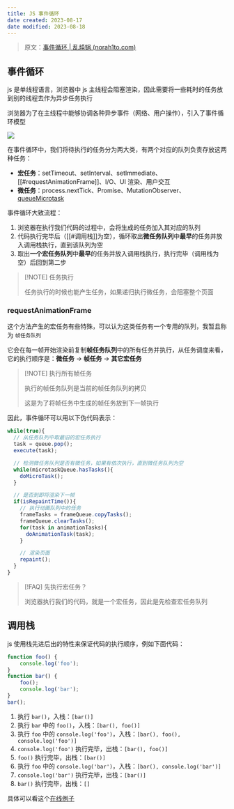 ```yaml
---
title: JS 事件循环
date created: 2023-08-17
date modified: 2023-08-18
---
```


> 原文：[事件循环 | 乱炖锅 (norah1to.com)](https://www.norah1to.com/2022/06/17/basic/javascript/event-loop/)
## 事件循环

js 是单线程语言，浏览器中 js 主线程会阻塞渲染，因此需要将一些耗时的任务放到别的线程去作为异步任务执行

浏览器为了在主线程中能够协调各种异步事件（网络、用户操作），引入了事件循环模型

![](https://vercel-proxy.norah1to.com/proxy/raw.githubusercontent.com/NoraH1to/cdn/master/img/ezgif.com-optimize.gif)

在事件循环中，我们将待执行的任务分为两大类，有两个对应的队列负责存放这两种任务：

- **宏任务**：setTimeout、setInterval、setImmediate、[[#requestAnimationFrame]]、I/O、UI 渲染、用户交互
- **微任务**：process.nextTick、Promise、MutationObserver、[queueMicrotask](https://developer.mozilla.org/zh-CN/docs/Web/API/queueMicrotask)

事件循环大致流程：

1. 浏览器在执行我们代码的过程中，会将生成的任务加入其对应的队列
2. 代码执行完毕后（[[#调用栈]]为空），循环取出**微任务队列**中**最早**的任务并放入调用栈执行，直到该队列为空
3. 取出**一个宏任务队列**中**最早**的任务并放入调用栈执行，执行完毕（调用栈为空）后回到第二步

> [!NOTE] 任务执行
> 
> 任务执行的时候也能产生任务，如果递归执行微任务，会阻塞整个页面

### requestAnimationFrame

这个方法产生的宏任务有些特殊，可以认为这类任务有一个专用的队列，我暂且称为 `帧任务队列`

它会在每一帧开始渲染前复制**帧任务队列**中的所有任务并执行，从任务调度来看，它的执行顺序是：**微任务** -> **帧任务** -> **其它宏任务**

> [!NOTE] 执行所有帧任务
> 
> 执行的帧任务队列是当前的帧任务队列的拷贝
> 
> 这是为了将帧任务中生成的帧任务放到下一帧执行

因此，事件循环可以用以下伪代码表示：

```javascript
while(true){
  // 从任务队列中取最旧的宏任务执行
  task = queue.pop();
  execute(task);

  // 检测微任务队列是否有微任务，如果有依次执行，直到微任务队列为空
  while(microtaskQueue.hasTasks(){
    doMicroTask();
  }

  // 是否到即将渲染下一帧
  if(isRepaintTime()){
    // 执行动画队列中的任务
    frameTasks = frameQueue.copyTasks();
    frameQueue.clearTasks();
    for(task in animationTasks){
      doAnimationTask(task);
    }

    // 渲染页面
    repaint();
  }
}
```

> [!FAQ] 先执行宏任务？ 
> 
> 浏览器执行我们的代码，就是一个宏任务，因此是先检查宏任务队列

## 调用栈

js 使用栈先进后出的特性来保证代码的执行顺序，例如下面代码：

```javascript
function foo() {
	console.log('foo');
}
function bar() {
	foo();
	console.log('bar');
}
bar();
```

1. 执行 `bar()`，入栈：`[bar()]`
2. 执行 `bar` 中的 `foo()`，入栈：`[bar(), foo()]`
3. 执行 `foo` 中的 `console.log('foo')`，入栈：`[bar(), foo(), console.log('foo')]`
4. `console.log('foo')` 执行完毕，出栈：`[bar(), foo()]`
5. `foo()` 执行完毕，出栈：`[bar()]`
6. 执行 `foo` 中的 `console.log('bar')`，入栈：`[bar(), console.log('bar')]`
7. `console.log('bar')` 执行完毕，出栈：`[bar()]`
8. `bar()` 执行完毕，出栈：`[]`

具体可以看这个[在线例子](http://latentflip.com/loupe/?code=ZnVuY3Rpb24gZm9vKCkgewoJY29uc29sZS5sb2coJ2ZvbycpOwp9CmZ1bmN0aW9uIGJhcigpIHsKCWZvbygpOwoJY29uc29sZS5sb2coJ2JhcicpOwp9CmJhcigpOw%3D%3D!!!)